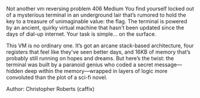 Not another vm reversing problem
406
Medium
You find yourself locked out of a mysterious terminal in an underground lair that’s rumored to hold the key to a treasure of unimaginable value: the flag. The terminal is powered by an ancient, quirky virtual machine that hasn't been updated since the days of dial-up internet. Your task is simple... on the surface.

This VM is no ordinary one. It’s got an arcane stack-based architecture, four registers that feel like they've seen better days, and 16KB of memory that’s probably still running on hopes and dreams. But here’s the twist: the terminal was built by a paranoid genius who coded a secret message—hidden deep within the memory—wrapped in layers of logic more convoluted than the plot of a sci-fi novel.

Author: Christopher Roberts (caffix)
